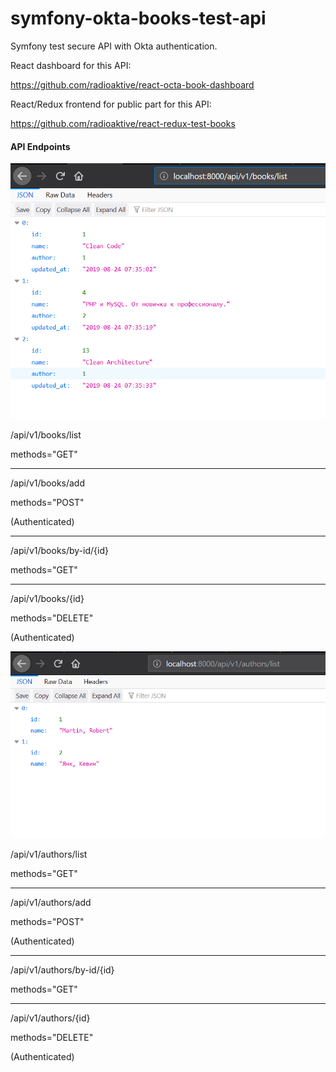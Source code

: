 # symfony-okta-books-test-api
Symfony test secure API with Okta authentication.

React dashboard for this API:

https://github.com/radioaktive/react-octa-book-dashboard

React/Redux frontend for public part for this API:

https://github.com/radioaktive/react-redux-test-books

#### API Endpoints

![](https://raw.githubusercontent.com/radioaktive/symfony-okta-books-test-api/master/docs/img/bookslist2.png)

/api/v1/books/list

methods="GET"

---

/api/v1/books/add

methods="POST"

(Authenticated)

---

/api/v1/books/by-id/{id}

methods="GET"

---

/api/v1/books/{id}

methods="DELETE"

(Authenticated)


![](https://raw.githubusercontent.com/radioaktive/symfony-okta-books-test-api/master/docs/img/authorslist.png)

/api/v1/authors/list

methods="GET"

---

/api/v1/authors/add

methods="POST"

(Authenticated)

---

/api/v1/authors/by-id/{id}

methods="GET"

---

/api/v1/authors/{id}

methods="DELETE"

(Authenticated)
